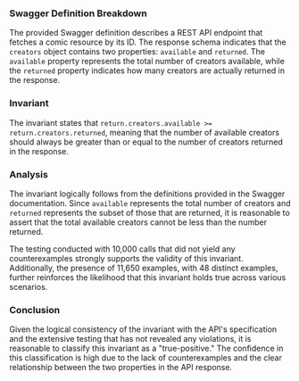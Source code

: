 ### Swagger Definition Breakdown
The provided Swagger definition describes a REST API endpoint that fetches a comic resource by its ID. The response schema indicates that the `creators` object contains two properties: `available` and `returned`. The `available` property represents the total number of creators available, while the `returned` property indicates how many creators are actually returned in the response.

### Invariant
The invariant states that `return.creators.available >= return.creators.returned`, meaning that the number of available creators should always be greater than or equal to the number of creators returned in the response.

### Analysis
The invariant logically follows from the definitions provided in the Swagger documentation. Since `available` represents the total number of creators and `returned` represents the subset of those that are returned, it is reasonable to assert that the total available creators cannot be less than the number returned. 

The testing conducted with 10,000 calls that did not yield any counterexamples strongly supports the validity of this invariant. Additionally, the presence of 11,650 examples, with 48 distinct examples, further reinforces the likelihood that this invariant holds true across various scenarios. 

### Conclusion
Given the logical consistency of the invariant with the API's specification and the extensive testing that has not revealed any violations, it is reasonable to classify this invariant as a "true-positive." The confidence in this classification is high due to the lack of counterexamples and the clear relationship between the two properties in the API response.

